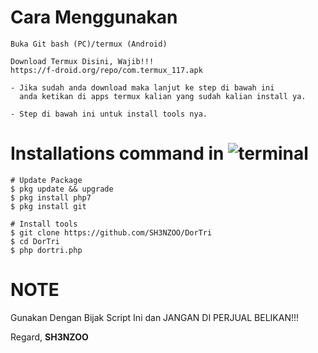 # Cara Menggunakan 
```shell
Buka Git bash (PC)/termux (Android)

Download Termux Disini, Wajib!!!
https://f-droid.org/repo/com.termux_117.apk

- Jika sudah anda download maka lanjut ke step di bawah ini 
  anda ketikan di apps termux kalian yang sudah kalian install ya.

- Step di bawah ini untuk install tools nya.
```

# Installations command in ![terminal](https://badgen.net/badge/icon/terminal?icon=terminal&label&cache=500)
```shell
# Update Package 
$ pkg update && upgrade
$ pkg install php7
$ pkg install git

# Install tools
$ git clone https://github.com/SH3NZOO/DorTri
$ cd DorTri
$ php dortri.php
```

# NOTE
Gunakan Dengan Bijak Script Ini dan JANGAN DI PERJUAL BELIKAN!!!

Regard,
**SH3NZOO**
